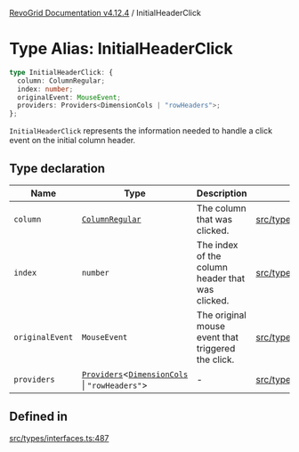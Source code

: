 [RevoGrid Documentation v4.12.4](README.md) / InitialHeaderClick

# Type Alias: InitialHeaderClick

```ts
type InitialHeaderClick: {
  column: ColumnRegular;
  index: number;
  originalEvent: MouseEvent;
  providers: Providers<DimensionCols | "rowHeaders">;
};
```

`InitialHeaderClick` represents the information needed to handle a click
event on the initial column header.

## Type declaration

| Name | Type | Description | Defined in |
| ------ | ------ | ------ | ------ |
| `column` | [`ColumnRegular`](Interface.ColumnRegular.md) | The column that was clicked. | [src/types/interfaces.ts:499](https://github.com/revolist/revogrid/blob/648f56ecfc5430eb0184373ea33dd565a6a33bb9/src/types/interfaces.ts#L499) |
| `index` | `number` | The index of the column header that was clicked. | [src/types/interfaces.ts:491](https://github.com/revolist/revogrid/blob/648f56ecfc5430eb0184373ea33dd565a6a33bb9/src/types/interfaces.ts#L491) |
| `originalEvent` | `MouseEvent` | The original mouse event that triggered the click. | [src/types/interfaces.ts:495](https://github.com/revolist/revogrid/blob/648f56ecfc5430eb0184373ea33dd565a6a33bb9/src/types/interfaces.ts#L495) |
| `providers` | [`Providers`](TypeAlias.Providers.md)\<[`DimensionCols`](TypeAlias.DimensionCols.md) \| `"rowHeaders"`\> | - | [src/types/interfaces.ts:500](https://github.com/revolist/revogrid/blob/648f56ecfc5430eb0184373ea33dd565a6a33bb9/src/types/interfaces.ts#L500) |

## Defined in

[src/types/interfaces.ts:487](https://github.com/revolist/revogrid/blob/648f56ecfc5430eb0184373ea33dd565a6a33bb9/src/types/interfaces.ts#L487)

